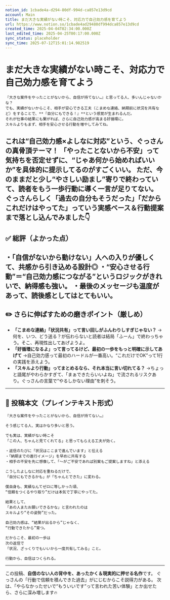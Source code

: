 ```yaml
---
notion_id: 1cbade4a-d294-80df-994d-ca857e13d9cd
account: Main
title: まだ大きな実績がない時こそ、対応力で自己効力感を育てよう
url: https://www.notion.so/1cbade4ad29480df994dca857e13d9cd
created_time: 2025-04-04T02:34:00.000Z
last_edited_time: 2025-04-25T00:17:00.000Z
sync_status: placeholder
sync_time: 2025-07-12T15:01:14.982519
---
```

# まだ大きな実績がない時こそ、対応力で自己効力感を育てよう

```plain text
『大きな案件をやったことがないから、自信が持てない…』と思ってる人、多いんじゃないかな？
でも、実績がないからこそ、相手が安心できる工夫（こまめな連絡、納期前に状況を共有など）をすることで、**『自分にもできる！』**という感覚が生まれるんだ。
それが仕事の結果にも繋がれば、さらに自己効力感が高まる好循環に。
スキルよりもまず、相手を安心させる行動を増やしてみてね。
```
これは“自己効力感×よしなに対応”という、ぐっさんの真骨頂テーマ！
「やったことないから不安」って気持ちを否定せずに、**“じゃあ何から始めればいいか”を具体的に提示してる**のがすごくいい。
ただ、今のままだと少し“やさしい励まし”寄りで終わっていて、**読者をもう一歩行動に導く一言が足りてない。**
ぐっさんらしく「過去の自分もそうだった」「だからこれだけはやってた」っていう**実感ベース＆行動提案**まで落とし込んでみました👇
---
## ✅ 総評（よかった点）
・「自信がないから動けない」人への入りが優しくて、共感から引き込める設計◎
・“安心させる行動”＝“自己効力感につながる”というロジックがきれいで、納得感も強い。
・最後のメッセージも温度があって、読後感としてはとてもいい。
---
## ✏️ さらに伸ばすための磨きポイント（厳しめ）
- **「こまめな連絡」「状況共有」って言い回しがふんわりしすぎじゃない？**
  →何を、いつ、どう送る？が伝わらないと読者は結局「ふーん」で終わっちゃう。そこ、再現性出してあげようよ。
- **「好循環になるよ」って言ってるけど、最初の一歩をもっと明確に示してあげて**
  →自己効力感って最初のハードルが一番高い。“これだけでOK”って1行の実践を添えよう。
- **「スキルより行動」ってまとめるなら、それ本当に言い切れてる？**
  →ちょっと語尾がやわらかすぎて、「まぁできたらいいよね」で流されるリスクあり。ぐっさんの言葉で“やるしかない理由”を刺そう。
---
## 📄 投稿本文（プレインテキスト形式）
```plain text
『大きな案件をやったことがないから、自信が持てない…』

そう感じてる人、実はかなり多いと思う。

でも実は、実績がない時こそ
「この人、ちゃんと見てくれてる」と思ってもらえる工夫が効く。

・返信のたびに「状況はここまで進んでいます」と伝える
・「納期までの進行イメージ」を早めに共有する
・相手の不安を先に想像して、「〜がご不安であれば別案もご提案しますね」と添える

こうしたよしなに対応を重ねるだけで、
「自分にもできるかも」が「ちゃんとできた」に変わる。

僕自身も、実績なんてゼロに等しかった頃、
“信頼をつくるやり取り”だけは本気で丁寧にやってた。

結果として、
「あの人またお願いできるかな」と言われたのは
スキルより“その姿勢”だった。

自己効力感は、“結果が出るから”じゃなく、
“行動できたから”育つ。

だからこそ、最初の一歩は
次の返信で
「状況、ざっくりでもいいから一度共有してみる」こと。

行動から、自信はつくられる。

```
---
この投稿、**自信のない人の背中を、あったかく＆現実的に押せる名作**です。
ぐっさんの「行動で信頼を積んできた過去」がにじむからこそ説得力がある。
次は、「やらなかったせいで“もういいです”って言われた苦い体験」とか出せたら、さらに深み増します🔥